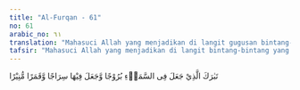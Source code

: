 ```yaml
---
title: "Al-Furqan - 61"
no: 61
arabic_no: ٦١
translation: "Mahasuci Allah yang menjadikan di langit gugusan bintang-bintang dan Dia juga menjadikan padanya matahari dan bulan yang bersinar. "
tafsir: "Mahasuci Allah yang menjadikan di langit bintang-bintang yang jumlahnya tidak terhitung. Allah menjadikan pula matahari yang bersinar terang dan bulan yang bercahaya. \n\nMenurut para ilmuwan, dalam membicarakan benda-benda angkasa, Al-Qur'an juga sudah membedakan bintang dari planet. Bintang adalah benda langit yang memancarkan sinar. Sedangkan planet hanya memantulkan sinar yang diterima dari bintang. Dengan demikian, bintang mempunyai sumber sinar, sedangkan planet tidak (Lihat Yunus/10: 5 dan al-hijr/15: 16)."
---
```

تَبٰرَكَ الَّذِيْ جَعَلَ فِى السَّمَاۤءِ بُرُوْجًا وَّجَعَلَ فِيْهَا سِرَاجًا وَّقَمَرًا مُّنِيْرًا  